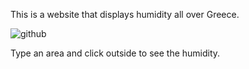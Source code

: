 
This is a website that displays humidity all over Greece.

![github](https://i.imgur.com/y1um9CV.gif)

Type an area and click outside to see the humidity.

